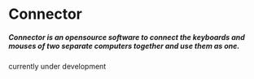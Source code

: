 # Connector
##### Connector is an opensource software to connect the keyboards and mouses of two separate computers together and use them as one.

currently under development
